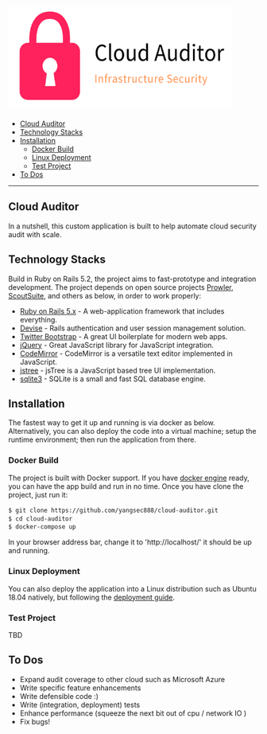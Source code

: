 [<img src='cloud-auditor-logo.png' width='450' height='200'>](https://github.com/yangsec888/cloud-auditor)
=====================

- [Cloud Auditor](#cloud-auditor)
- [Technology Stacks](#technology-stacks)
- [Installation](#installation)
  - [Docker Build](#docker-build)
  - [Linux Deployment](#linux-deployment)
  - [Test Project](#test-project)
- [To Dos](#to-dos)

---

## Cloud Auditor
In a nutshell, this custom application is built to help automate cloud security audit with scale.

## Technology Stacks
Build in Ruby on Rails 5.2, the project aims to fast-prototype and integration development. The project depends on open source projects [Prowler](https://github.com/toniblyx/prowler), [ScoutSuite](https://github.com/nccgroup/ScoutSuite), and others as below, in order to work properly:

* [Ruby on Rails 5.x](https://rubyonrails.org/) - A web-application framework that includes everything.
* [Devise](https://github.com/plataformatec/devise/wiki) - Rails authentication and user session management solution.
* [Twitter Bootstrap](https://getbootstrap.com/) - A great UI boilerplate for modern web apps.
* [jQuery](https://jquery.com/) - Great JavaScript library for JavaScript integration.
* [CodeMirror](https://codemirror.net/) - CodeMirror is a versatile text editor implemented in JavaScript.
* [jstree](https://www.jstree.com/) -  jsTree is a JavaScript based tree UI implementation.
* [sqlite3](https://www.sqlite.org/) - SQLite is a small and fast SQL database engine.

## Installation

The fastest way to get it up and running is via docker as below. Alternatively, you can also deploy the code into a virtual machine; setup the runtime environment; then run the application from there.

### Docker Build
The project is built with Docker support. If you have [docker engine](https://docs.docker.com/install/) ready, you can have the app build and run in no time. Once you have clone the project, just run it:
```sh
$ git clone https://github.com/yangsec888/cloud-auditor.git
$ cd cloud-auditor
$ docker-compose up
```
In your browser address bar, change it to 'http://localhost/' it should be up and running.

### Linux Deployment
You can also deploy the application into a Linux distribution such as Ubuntu 18.04 natively, but following the [deployment guide](linux_deployment.md).

### Test Project
TBD


## To Dos
 - Expand audit coverage to other cloud such as Microsoft Azure
 - Write specific feature enhancements
 - Write defensible code :)
 - Write (integration, deployment) tests
 - Enhance performance (squeeze the next bit out of cpu / network IO )
 - Fix bugs!

